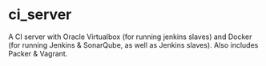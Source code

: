 # ci_server
A CI server with Oracle Virtualbox (for running jenkins slaves) and Docker (for running Jenkins &amp; SonarQube, as well as Jenkins slaves). Also includes Packer &amp; Vagrant.
